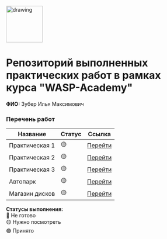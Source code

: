 <a href="https://wasp-academy.com"><img src="https://wasp-academy.com/Resources/wasp-logo.png" alt="drawing" width="100"/></a>

# Репозиторий выполненных практических работ в рамках курса "WASP-Academy"
**ФИО:** Зубер Илья Максимович

### Перечень работ

Название          | Статус | Ссылка
------------------|--------|--------
Практическая 1    | 🟡    | <a href="https://github.com/he1kor/tasksWASP/tree/master/Tasks/1">Перейти</a>
Практическая 2    | 🟡    | <a href="https://github.com/he1kor/tasksWASP/tree/master/Tasks/2">Перейти</a>
Практическая 3    | 🟡    | <a href="https://github.com/he1kor/tasksWASP/tree/master/Tasks/3">Перейти</a>
Автопарк          | 🟡    | <a href="https://github.com/he1kor/tasksWASP/tree/master/Tasks/4/1">Перейти</a>
Магазин дисков    | 🟡    | <a href="https://github.com/he1kor/tasksWASP/tree/master/Tasks/5/1">Перейти</a>

**Статусы выполнения:** <br>
🔴 Не готово <br>
🟡 Нужно посмотреть <br>
🟢 Принято <br>
